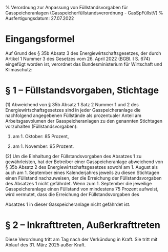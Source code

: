 % Verordnung zur Anpassung von Füllstandsvorgaben für Gasspeicheranlagen  (Gasspeicherfüllstandsverordnung - GasSpFüllstV)
% Ausfertigungsdatum: 27.07.2022
 
# Eingangsformel

Auf Grund des § 35b Absatz 3 des Energiewirtschaftsgesetzes, der durch Artikel 1 Nummer 3 des Gesetzes vom 26. April 2022 (BGBl. I S. 674) eingefügt worden ist, verordnet das Bundesministerium für Wirtschaft und Klimaschutz:

# § 1 – Füllstandsvorgaben, Stichtage

(1) Abweichend von § 35b Absatz 1 Satz 2 Nummer 1 und 2 des Energiewirtschaftsgesetzes sind in jeder Gasspeicheranlage die nachfolgend angegebenen Füllstände als prozentualer Anteil am Arbeitsgasvolumen der Gasspeicheranlagen zu den genannten Stichtagen vorzuhalten (Füllstandsvorgaben):

1. am 1. Oktober: 85 Prozent,

2. am 1. November: 95 Prozent.

(2) Um die Einhaltung der Füllstandsvorgaben des Absatzes 1 zu gewährleisten, hat der Betreiber einer Gasspeicheranlage abweichend von § 35b Absatz 2 des Energiewirtschaftsgesetzes sowohl am 1. August als auch am 1. September eines Kalenderjahres jeweils zu diesen Stichtagen einen Füllstand nachzuweisen, der die Erreichung der Füllstandsvorgaben des Absatzes 1 nicht gefährdet. Wenn zum 1. September die jeweilige Gasspeicheranlage einen Füllstand von mindestens 75 Prozent aufweist, wird vermutet, dass die Erreichung der Füllstandsvorgaben des

Absatzes 1 in dieser Gasspeicheranlage nicht gefährdet ist.

# § 2 – Inkrafttreten, Außerkrafttreten

Diese Verordnung tritt am Tag nach der Verkündung in Kraft. Sie tritt mit Ablauf des 31. März 2025 außer Kraft.
